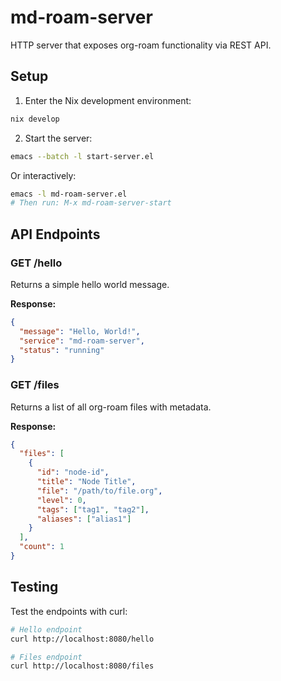 # md-roam-server

HTTP server that exposes org-roam functionality via REST API.

## Setup

1. Enter the Nix development environment:
```bash
nix develop
```

2. Start the server:
```bash
emacs --batch -l start-server.el
```

Or interactively:
```bash
emacs -l md-roam-server.el
# Then run: M-x md-roam-server-start
```

## API Endpoints

### GET /hello
Returns a simple hello world message.

**Response:**
```json
{
  "message": "Hello, World!",
  "service": "md-roam-server", 
  "status": "running"
}
```

### GET /files
Returns a list of all org-roam files with metadata.

**Response:**
```json
{
  "files": [
    {
      "id": "node-id",
      "title": "Node Title",
      "file": "/path/to/file.org",
      "level": 0,
      "tags": ["tag1", "tag2"],
      "aliases": ["alias1"]
    }
  ],
  "count": 1
}
```

## Testing

Test the endpoints with curl:
```bash
# Hello endpoint
curl http://localhost:8080/hello

# Files endpoint
curl http://localhost:8080/files
```